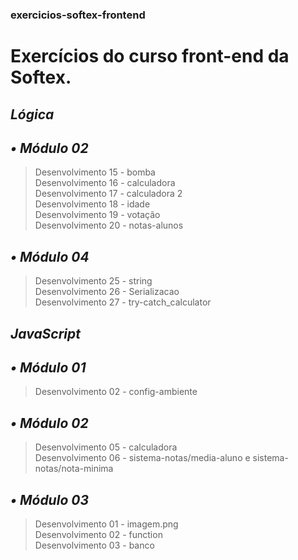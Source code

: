 ### exercicios-softex-frontend
# Exercícios do curso front-end da Softex.

## _**Lógica**_

## _**• Módulo 02**_
> Desenvolvimento 15 - bomba<br />
> Desenvolvimento 16 - calculadora<br />
> Desenvolvimento 17 - calculadora 2<br />
> Desenvolvimento 18 - idade<br />
> Desenvolvimento 19 - votação<br />
> Desenvolvimento 20 - notas-alunos<br />

## _**• Módulo 04**_
> Desenvolvimento 25 - string<br />
> Desenvolvimento 26 - Serializacao<br />
> Desenvolvimento 27 - try-catch_calculator<br />

## _**JavaScript**_

## _**• Módulo 01**_
> Desenvolvimento 02 - config-ambiente<br />

## _**• Módulo 02**_
> Desenvolvimento 05 - calculadora<br />
> Desenvolvimento 06 - sistema-notas/media-aluno e sistema-notas/nota-minima<br />

## _**• Módulo 03**_
> Desenvolvimento 01 - imagem.png<br />
> Desenvolvimento 02 - function<br />
> Desenvolvimento 03 - banco<br />

